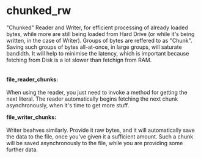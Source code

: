 # chunked_rw

"Chunked" Reader and Writer, for efficient processing of already loaded bytes, while more are still being loaded from Hard Drive 
(or while it's being written, in the case of Writer). 
Groups of bytes are reffered to as "Chunk". Saving such groups of bytes all-at-once, in large groups, will saturate bandidth. 
It will help to minimise the latency, which is important because fetching from Disk is a lot slower than fetchign from RAM.
</br>
</br>
</br>
<b>file_reader_chunks:</b></br></br>
When using the reader, you just need to invoke a method for getting the next literal. 
The reader automatically begins fetching the next chunk asynchronously, when it's time to get more stuff.

<b>file_writer_chunks:</b></br></br>
Writer beahves similarly. Provide it raw bytes, and it will automatically save the data to the file, once you've given it a sufficient amount.
Such a chunk will be saved asynchronously to the file, while you are providing some further data.
